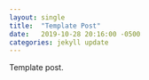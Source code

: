 ```yaml
---
layout: single
title:  "Template Post"
date:   2019-10-28 20:16:00 -0500
categories: jekyll update
---
```

Template post.
